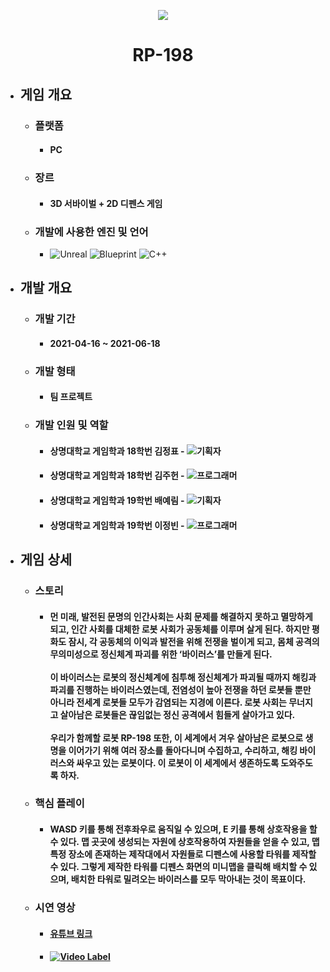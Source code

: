 <p align="center"><img src="https://user-images.githubusercontent.com/69952837/178147934-8fc1d17e-9eb7-451a-a8da-aa13f2003b40.png"></p>

<div align="center">
  <H1>RP-198</H1>
</div>

+ ## **게임 개요**
  + ### 플랫폼
    + #### PC
  + ### 장르
    + #### 3D 서바이벌 + 2D 디펜스 게임
  + ### 개발에 사용한 엔진 및 언어 
    + <img alt="Unreal" src ="https://img.shields.io/badge/Unreal Engine-0E1128.svg?&style=for-the-badge&logo=UnrealEngine&logoColor=white"/> <img alt="Blueprint" src ="https://img.shields.io/badge/Blueprint-137CBD.svg?&style=for-the-badge&logo=Blueprint&logoColor=black"/> <img alt="C++" src ="https://img.shields.io/badge/C++-00599C.svg?&style=for-the-badge&logo=cplusplus&logoColor=black"/>
+ ## **개발 개요**
  + ### 개발 기간
    + #### 2021-04-16 ~ 2021-06-18
  + ### 개발 형태
    + #### 팀 프로젝트
  + ### 개발 인원 및 역할
    + #### 상명대학교 게임학과 18학번 김정표 - <img alt="기획자" src ="https://img.shields.io/badge/기획자-4285F4.svg?&style=for-the-badge&logo=googledocs&logoColor=black"/>
    + #### 상명대학교 게임학과 18학번 김주헌 - <img alt="프로그래머" src ="https://img.shields.io/badge/프로그래머(2D 디펜스)-137CBD.svg?&style=for-the-badge&logo=Blueprint&logoColor=black"/>
    + #### 상명대학교 게임학과 19학번 배예림 - <img alt="기획자" src ="https://img.shields.io/badge/기획자-4285F4.svg?&style=for-the-badge&logo=googledocs&logoColor=black"/>
    + #### 상명대학교 게임학과 19학번 이정빈 - <img alt="프로그래머" src ="https://img.shields.io/badge/프로그래머(3D 서바이벌)-137CBD.svg?&style=for-the-badge&logo=Blueprint&logoColor=black"/>
+ ## **게임 상세**
  + ### 스토리
    + #### 먼 미래, 발전된 문명의 인간사회는 사회 문제를 해결하지 못하고 멸망하게 되고, 인간 사회를 대체한 로봇 사회가 공동체를 이루며 살게 된다. 하지만 평화도 잠시, 각 공동체의 이익과 발전을 위해 전쟁을 벌이게 되고, 몸체 공격의 무의미성으로 정신체계 파괴를 위한 ‘바이러스’를 만들게 된다. <br><br>이 바이러스는 로봇의 정신체계에 침투해 정신체계가 파괴될 때까지 해킹과 파괴를 진행하는 바이러스였는데, 전염성이 높아 전쟁을 하던 로봇들 뿐만 아니라 전세계 로봇들 모두가 감염되는 지경에 이른다. 로봇 사회는 무너지고 살아남은 로봇들은 끊임없는 정신 공격에서 힘들게 살아가고 있다. <br><br>우리가 함께할 로봇 RP-198 또한, 이 세계에서 겨우 살아남은 로봇으로 생명을 이어가기 위해 여러 장소를 돌아다니며 수집하고, 수리하고, 해킹 바이러스와 싸우고 있는 로봇이다. 이 로봇이 이 세계에서 생존하도록 도와주도록 하자.
  + ### 핵심 플레이
    + #### WASD 키를 통해 전후좌우로 움직일 수 있으며, E 키를 통해 상호작용을 할 수 있다. 맵 곳곳에 생성되는 자원에 상호작용하여 자원들을 얻을 수 있고, 맵 특정 장소에 존재하는 제작대에서 자원들로 디펜스에 사용할 타워를 제작할 수 있다. 그렇게 제작한 타워를 디펜스 화면의 미니맵을 클릭해 배치할 수 있으며, 배치한 타워로 밀려오는 바이러스를 모두 막아내는 것이 목표이다.
  + ### 시연 영상
    + #### [유튜브 링크](https://youtu.be/ULfeFhjqjbg)
    + #### [![Video Label](https://user-images.githubusercontent.com/69952837/178147966-583d9650-80d0-4ee8-a910-05e3e86c98b8.PNG)](https://youtu.be/ULfeFhjqjbg)
